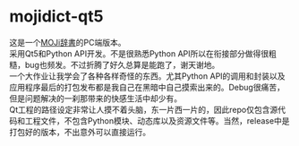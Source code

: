 # mojidict-qt5
这是一个[MOJi辞書](https://www.mojidict.com/)的PC端版本。  
采用Qt5和Python API开发。不是很熟悉Python API所以在衔接部分做得很粗糙，bug也频发。不过折腾了好久总算是能跑了，谢天谢地。  
一个大作业让我学会了各种各样奇怪的东西。尤其Python API的调用和封装以及应用程序最后的打包发布都是我自己在黑暗中自己摸索出来的。Debug很痛苦，但是问题解决的一刹那带来的快感生活中却少有。  
Qt工程的路径设定非常让人摸不着头脑，东一片西一片的，因此repo仅包含源代码和工程文件，不包含Python模块、动态库以及资源文件等。当然，release中是打包好的版本，不出意外可以直接运行。
